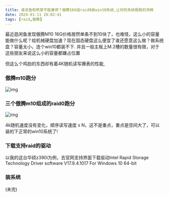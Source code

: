 ```yaml
---
title: 谁说鱼和熊掌不能兼得？傲腾16G组raid0装win10系统,让你的系统极致的流畅
date: 2024-01-11 20:02:41
tags: [raid,傲腾]
---
```


最近逛闲鱼发现傲腾M10 16G价格居然单条不到10块了，也难怪，这么小的容量能做什么呢？给机械硬盘加速？现在固态硬盘这么便宜了谁还愿意这么做？做系统盘？容量太小，连个win10都装不下. 并且一般主板上M.2槽的数量很有限，对于这些朋友来说这么小的容量都嫌占位置

但这么个鸡肋的东西却有着4K随机读写爆表的性能, 

### 傲腾m10跑分
![img](/image/optane/m10-as-ssd.jpg)

### 三个傲腾m10组成的raid0跑分
![img](/image/optane/as-ssd-raid0.png)

4k随机速度没有变化，顺序读写速度 x N，这不是重点，重点是空间大了，可以装的下正常的win10系统了!

### 下载支持raid的驱动
以我的这台华硕z390i为例，去官网支持界面下载驱动Intel Rapid Storage Technology Driver software V17.9.4.1017 For Windows 10 64-bit
### 装系统


(未完)
